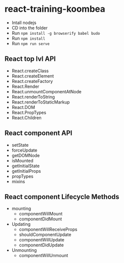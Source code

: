 # react-training-koombea

- Intall nodejs
- CD into the folder
- Run `npm install -g browserify babel budo`
- Run `npm install`
- Run `npm run serve`

## React top lvl API

- React.createClass
- React.createElement
- React.createFactory
- React.Render
- React.unmountComponentAtNode
- React.renderToString
- React.renderToStaticMarkup
- React.DOM
- React.PropTypes
- React.Children

## React component API

- setState
- forceUpdate
- getDOMNode
- isMounted
- getInitialState
- getInitialProps
- propTypes
- mixins

## React component Lifecycle Methods

- mounting
  - componentWillMount
  - componentDidMount
- Updating
  - componentWillReceiveProps
  - shouldComponentUpdate
  - componentWillUpdate
  - componentDidUpdate
- Unmounting
  - componentWillUnmount

